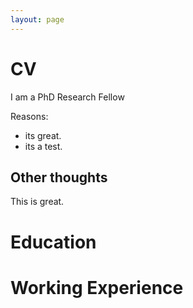 ```yaml
---
layout: page
---
```

# CV
I am a PhD Research Fellow

Reasons:
- its great.
- its a test.

## Other thoughts

This is great.

# Education

# Working Experience
